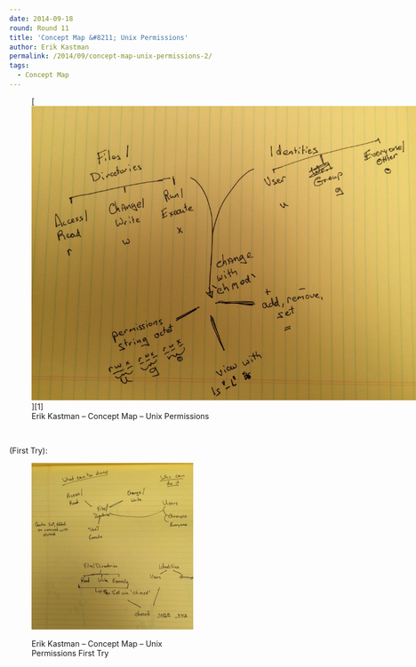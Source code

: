 ```yaml
---
date: 2014-09-18
round: Round 11
title: 'Concept Map &#8211; Unix Permissions'
author: Erik Kastman
permalink: /2014/09/concept-map-unix-permissions-2/
tags:
  - Concept Map
---
```

<figure id="attachment_8833" style="width: 707px;" class="wp-caption alignnone">[<img class="size-large wp-image-8833" alt="Erik Kastman - Concept Map - Unix Permissions" src="/uploads/2014/09/2014-09-18-01.54.56-1024x768.jpg" width="707" height="530" />][1]<figcaption class="wp-caption-text">Erik Kastman &#8211; Concept Map &#8211; Unix Permissions</figcaption></figure> 
&nbsp;

(First Try):<figure id="attachment_8835" style="width: 291px;" class="wp-caption alignnone">

[<img class="size-medium wp-image-8835" alt="Erik Kastman - Concept Map - Unix Permissions First Try" src="/uploads/2014/09/2014-09-18-02.08.22-291x300.jpg" width="291" height="300" />][2]<figcaption class="wp-caption-text">Erik Kastman &#8211; Concept Map &#8211; Unix Permissions First Try</figcaption></figure> 
&nbsp;

 [1]: /uploads/2014/09/2014-09-18-01.54.56.jpg
 [2]: /uploads/2014/09/2014-09-18-02.08.22.jpg
